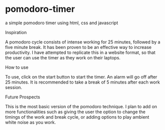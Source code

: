 # pomodoro-timer
a simple pomodoro timer using html, css and javascript

Inspiration

A pomodoro cycle consists of intense working for 25 minutes, followed by a five minute break. It has been proven to be an effective way to increase productivity.
I have attempted to replicate this in a website format, so that the user can use the timer as they work on their laptops.

How to use

To use, click on the start button to start the timer. An alarm will go off after 25 minutes. It is recommended to take a break of 5 minutes
after each work session. 

Future Prospects 

This is the most basic version of the pomodoro technique. I plan to add on more functionalities such as giving the user the option to change the timings of the work and break cycle, or adding options to play ambient white noise as you work.
